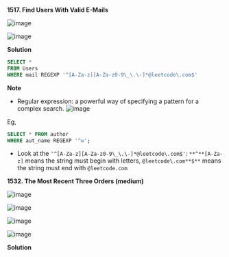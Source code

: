 **1517. Find Users With Valid E-Mails**

![image](https://user-images.githubusercontent.com/51500878/141665482-cb9c4d59-57c1-4146-ae50-3491f025deff.png)

![image](https://user-images.githubusercontent.com/51500878/141665487-515c9fa8-239b-4c46-8efb-552fdb406b32.png)

**Solution**

```sql
SELECT *
FROM Users
WHERE mail REGEXP '^[A-Za-z][A-Za-z0-9\_\.\-]*@leetcode\.com$'
```

**Note**

- Regular expression: a powerful way of specifying a pattern for a complex search.
![image](https://user-images.githubusercontent.com/51500878/141697606-bfe6aba9-7316-4d3e-95c5-cf63b0c19f09.png)

Eg,

```sql
SELECT * FROM author 
WHERE aut_name REGEXP '^w'; 
```

- Look at the `'^[A-Za-z][A-Za-z0-9\_\.\-]*@leetcode\.com$'`: `**^**[A-Za-z]` means the string must begin with letters, `@leetcode\.com**$**` means the string must end with `@leetcode.com`



**1532. The Most Recent Three Orders (medium)**

![image](https://user-images.githubusercontent.com/51500878/141665495-ab2c9bea-d242-466c-9ddf-53399cc2659f.png)

![image](https://user-images.githubusercontent.com/51500878/141665503-fd8be5c6-4dfb-4635-81f4-72bd0755b76c.png)

![image](https://user-images.githubusercontent.com/51500878/141665509-282f0bd0-20f4-4303-8d1b-882c874f0d57.png)

![image](https://user-images.githubusercontent.com/51500878/141665513-453fc460-d422-433b-a11a-e17e0cdc2966.png)


**Solution**

```sql

```




